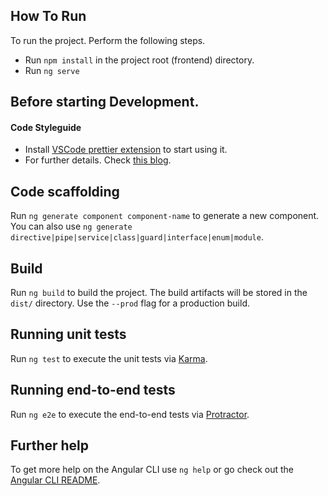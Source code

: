 ## How To Run

To run the project. Perform the following steps.

- Run `npm install` in the project root (frontend) directory.
- Run `ng serve`

## Before starting Development.

#### Code Styleguide

- Install [VSCode prettier extension](https://marketplace.visualstudio.com/items?itemName=esbenp.prettier-vscode) to start using it.
- For further details. Check [this blog](https://medium.com/@victormejia/setting-up-prettier-in-an-angular-cli-project-2f50c3b9a537).

## Code scaffolding

Run `ng generate component component-name` to generate a new component. You can also use `ng generate directive|pipe|service|class|guard|interface|enum|module`.

## Build

Run `ng build` to build the project. The build artifacts will be stored in the `dist/` directory. Use the `--prod` flag for a production build.

## Running unit tests

Run `ng test` to execute the unit tests via [Karma](https://karma-runner.github.io).

## Running end-to-end tests

Run `ng e2e` to execute the end-to-end tests via [Protractor](http://www.protractortest.org/).

## Further help

To get more help on the Angular CLI use `ng help` or go check out the [Angular CLI README](https://github.com/angular/angular-cli/blob/master/README.md).
